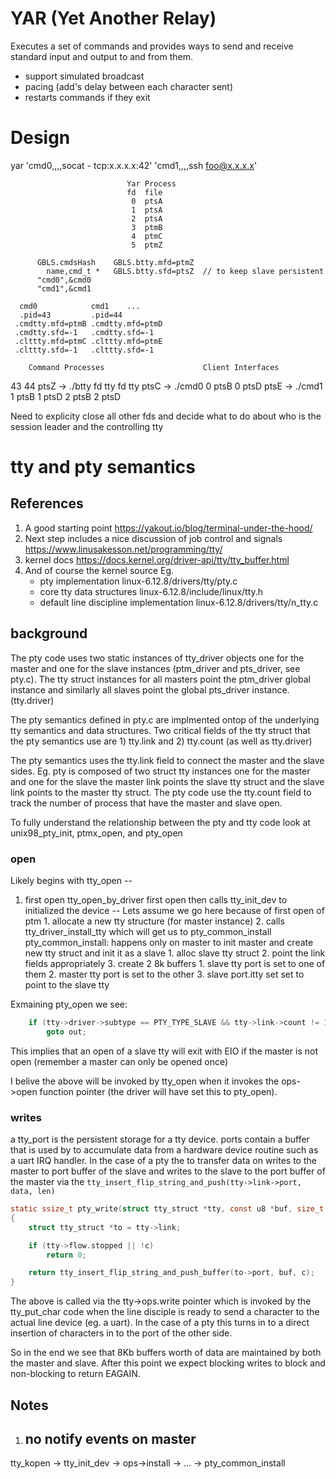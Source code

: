 # YAR (Yet Another Relay)

Executes a set of commands and provides ways to send and receive 
standard input and output to and from them.  

- support simulated broadcast
- pacing (add's delay between each character sent)
- restarts commands if they exit


# Design

yar 'cmd0,,,,socat - tcp:x.x.x.x:42' 'cmd1,,,,ssh foo@x.x.x.x' 
  
                              Yar Process
							  fd  file
							   0  ptsA
							   1  ptsA
							   2  ptsA
							   3  ptmB
							   4  ptmC
                               5  ptmZ
							      
	      GBLS.cmdsHash    GBLS.btty.mfd=ptmZ
		    name,cmd_t *   GBLS.btty.sfd=ptsZ  // to keep slave persistent
          "cmd0",&cmd0
		  "cmd1",&cmd1
          
	  cmd0            cmd1    ...
      .pid=43         .pid=44
     .cmdtty.mfd=ptmB .cmdtty.mfd=ptmD
	 .cmdtty.sfd=-1   .cmdtty.sfd=-1
     .clttty.mfd=ptmC .clttty.mfd=ptmE
     .clttty.sfd=-1   .clttty.sfd=-1
	 
        Command Processes                      Client Interfaces
   43           44	                             ptsZ -> ./btty
fd   tty      fd  tty                            ptsC -> ./cmd0
 0 ptsB       0  ptsD                            ptsE -> ./cmd1
 1 ptsB       1  ptsD
 2 ptsB       2  ptsD

Need to explicity close all other 
fds and decide what to do about
who is the session leader
and the controlling tty



# tty and pty semantics 

## References

1. A good starting point https://yakout.io/blog/terminal-under-the-hood/
2. Next step includes a nice discussion of job control and signals https://www.linusakesson.net/programming/tty/
3. kernel docs  https://docs.kernel.org/driver-api/tty/tty_buffer.html
3. And of course the kernel source Eg.
	- pty implementation linux-6.12.8/drivers/tty/pty.c
    - core tty data structures linux-6.12.8/include/linux/tty.h
    - default line discipline implementation linux-6.12.8/drivers/tty/n_tty.c


## background 
The pty code uses two static instances of tty_driver objects one for 
the master and one for the slave instances 
(ptm_driver and pts_driver, see pty.c).  The tty struct instances 
for all masters point the ptm_driver global instance and 
similarly all slaves point the global pts_driver instance. (tty.driver)

The pty semantics defined in pty.c are implmented ontop of the underlying
tty semantics and data structures.  Two critical fields of the tty struct
that the pty semantics use are 1) tty.link and 2) tty.count (as well 
as tty.driver)

The pty semantics uses the tty.link field to connect the master and the slave sides.
Eg. pty is composed of two struct tty instances one for the master and one 
for the slave the master link points the slave tty struct and the slave link points 
to the master tty struct.  The pty code use the tty.count field to track the 
number of process that have the master and slave open. 

To fully understand the relationship between the pty and tty code look 
at unix98_pty_init, ptmx_open, and pty_open
### open

Likely begins with tty_open -- 
1. first open
  tty_open_by_driver
     first open then calls tty_init_dev to initialized the device
	      -- Lets assume we go here because of first open of ptm
		       1. allocate a new tty structure (for master instance)
		       2. calls tty_driver_install_tty
			       which will get us to pty_common_install
				   pty_common_install:
				      happens only on master to init master and create 
					  new tty struct and init it as a slave 
					  1. alloc slave tty struct
					  2. point the link fields appropriately
					  3. create 2 8k buffers 
					      1. slave tty port is set to one of them
						  2. master tty port is set to the other
						  3. slave port.itty set set to point to the slave tty


Exmaining pty_open we see:

``` C
	if (tty->driver->subtype == PTY_TYPE_SLAVE && tty->link->count != 1)
		goto out;
```

This implies that an open of a slave tty will exit with EIO if the master
is not open (remember a master can only be opened once)


I belive the above will be invoked by tty_open when it invokes the 
ops->open function pointer (the driver will have set this to pty_open).




### writes

a tty_port is the persistent storage for a tty device.  ports contain a buffer 
that is used by to accumulate data from a hardware device routine such
as a uart IRQ handler.  In the case of a pty the to transfer data on writes to the master to 
port buffer of the slave and writes to the slave to the port buffer of the master
via the `tty_insert_flip_string_and_push(tty->link->port, data, len)`

``` C
static ssize_t pty_write(struct tty_struct *tty, const u8 *buf, size_t c)
{
	struct tty_struct *to = tty->link;

	if (tty->flow.stopped || !c)
		return 0;

	return tty_insert_flip_string_and_push_buffer(to->port, buf, c);
}
```

The above is called via the tty->ops.write pointer which is invoked by the
tty_put_char code when the line disciple is ready to send a character to the 
actual line device (eg. a uart).  In the case of a pty this turns in to
a direct insertion of characters in to the port of the other side.

So in the end we see that 8Kb buffers worth of data are maintained by 
both the master and slave.  After this point we expect blocking writes 
to block and non-blocking to return EAGAIN.


## Notes 

1. no notify events on master
	- 
tty_kopen -> tty_init_dev -> ops->install -> ... -> pty_common_install
